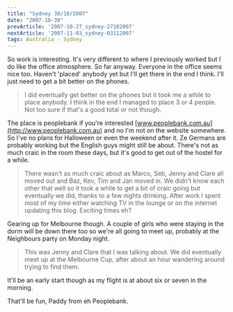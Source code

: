 ```yaml
---
title: "Sydney 30/10/2007"
date: "2007-10-30"
prevArticle: '2007-10-27_sydney-27102007'
nextArticle: '2007-11-03_sydney-03112007'
tags: Australia - Sydney
---
```

So work is interesting. It's very different to where I previously worked but I do like the office atmosphere. So far anyway. Everyone in the office seems nice too. Haven't 'placed' anybody yet but I'll get there in the end I think. I'll just need to get a bit better on the phones.
> I did eventually get better on the phones but it took me a while to place anybody. I think in the end I managed to place 3 or 4 people. Not too sure if that's a good total or not though.

The place is peoplebank if you're interested [www.peoplebank.com.au](http://www.peoplebank.com.au) and no I'm not on the website somewhere. So I've no plans for Halloween or even the weekend after it. Ze Germans are probably working but the English guys might still be about. There's not as much craic in the room these days, but it's good to get out of the hostel for a while.
> There wasn't as much craic about as Marco, Seb, Jenny and Clare all moved out and Baz, Kev, Tim and Jan moved in. We didn't know each other that well so it took a while to get a bit of craic going but eventually we did, thanks to a few nights drinking. After work I spent most of my time either watching TV in the lounge or on the internet updating this blog. Exciting times eh?

Gearing up for Melbourne though. A couple of girls who were staying in the dorm will be down there too so we're all going to meet up, probably at the Neighbours party on Monday night.
> This was Jenny and Clare that I was talking about. We did eventually meet up at the Melbourne Cup, after about an hour wandering around trying to find them.

It'll be an early start though as my flight is at about six or seven in the morning.

That'll be fun,
Paddy from eh Peoplebank.